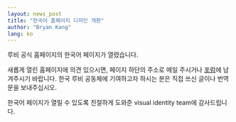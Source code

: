 ```yaml
---
layout: news_post
title: "한국어 홈페이지 디자인 개편"
author: "Bryan Kang"
lang: ko
---
```


루비 공식 홈페이지의 한국어 페이지가 열렸습니다.

새롭게 열린 홈페이지에 의견 있으시면, 페이지 하단의 주소로 메일 주시거나 [포럼][1]에 남겨주시기 바랍니다. 한국 루비
공동체에 기여하고자 하시는 분은 직접 쓰신 글이나 번역문을 보내주십시오.

한국어 페이지가 열릴 수 있도록 친절하게 도와준 visual identity team에 감사드립니다.



[1]: http://forum.rubykr.org/
